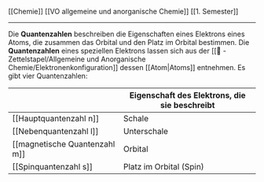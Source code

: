 [[Chemie]] [[VO allgemeine und anorganische Chemie]] [[1. Semester]]

---

Die **Quantenzahlen** beschreiben die Eigenschaften eines Elektrons eines Atoms, die zusammen das Orbital und den Platz im Orbital bestimmen. Die **Quantenzahlen** eines speziellen Elektrons lassen sich aus der [[📄 - Zettelstapel/Allgemeine und Anorganische Chemie/Elektronenkonfiguration]] dessen [[Atom|Atoms]] entnehmen. Es gibt vier Quantenzahlen:

|                               | Eigenschaft des Elektrons, die sie beschreibt |
| ----------------------------- | --------------------------------------------- |
| [[Hauptquantenzahl n]]        | Schale                                        |
| [[Nebenquantenzahl l]]        | Unterschale                                   |
| [[magnetische Quantenzahl m]] | Orbital                                       |
| [[Spinquantenzahl s]]         | Platz im Orbital (Spin)                    |